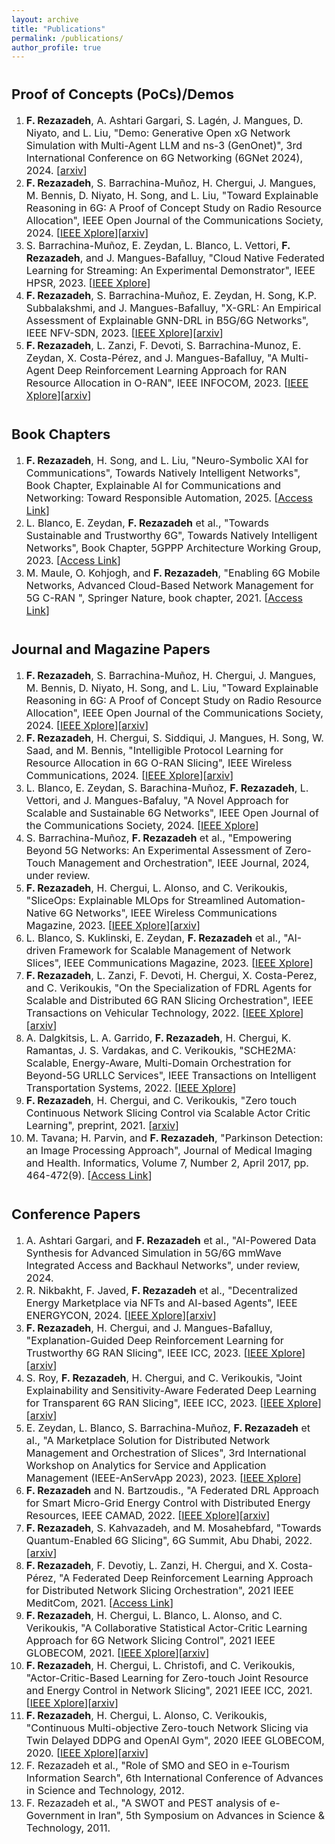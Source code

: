 ```yaml
---
layout: archive
title: "Publications"
permalink: /publications/
author_profile: true
---
```

<div style="margin-top: 35px;"></div>

<span style="font-size: 22px;">Proof of Concepts (PoCs)/Demos</span>
======
1. <span style="font-size: 16px;">**F. Rezazadeh**, A. Ashtari Gargari, S. Lagén, J. Mangues, D. Niyato, and L. Liu, "Demo: Generative Open xG Network Simulation with Multi-Agent LLM and ns-3 (GenOnet)", 3rd International Conference on 6G Networking (6GNet 2024), 2024. [[arxiv](https://arxiv.org/abs/2408.13781)]</span>
1. <span style="font-size: 16px;">**F. Rezazadeh**, S. Barrachina-Muñoz, H. Chergui, J. Mangues, M. Bennis, D. Niyato, H. Song, and L. Liu, "Toward Explainable Reasoning in 6G: A Proof of Concept Study on Radio Resource Allocation", IEEE Open Journal of the Communications Society, 2024. [[IEEE Xplore](https://ieeexplore.ieee.org/document/10689363)][[arxiv](https://arxiv.org/abs/2407.10186)]</span>
1. <span style="font-size: 16px;">S. Barrachina-Muñoz, E. Zeydan, L. Blanco, L. Vettori, **F. Rezazadeh**, and J. Mangues-Bafalluy, "Cloud Native Federated Learning for Streaming: An Experimental Demonstrator", IEEE HPSR, 2023. [[IEEE Xplore](https://ieeexplore.ieee.org/document/10147920)]</span>
1. <span style="font-size: 16px;">**F. Rezazadeh**, S. Barrachina-Muñoz, E. Zeydan, H. Song, K.P. Subbalakshmi, and J. Mangues-Bafalluy, "X-GRL: An Empirical Assessment of Explainable GNN-DRL in B5G/6G Networks", IEEE NFV-SDN, 2023. [[IEEE Xplore](https://ieeexplore.ieee.org/abstract/document/10329778/authors)][[arxiv](https://arxiv.org/abs/2311.08798)]</span>
1. <span style="font-size: 16px;">**F. Rezazadeh**, L. Zanzi, F. Devoti, S. Barrachina-Munoz, E. Zeydan, X. Costa-Pérez, and J. Mangues-Bafalluy, "A Multi-Agent Deep Reinforcement Learning Approach for RAN Resource Allocation in O-RAN", IEEE INFOCOM, 2023. [[IEEE Xplore](https://ieeexplore.ieee.org/document/10226154)][[arxiv](https://arxiv.org/abs/2307.02414)]</span>
<div style="margin-top: 35px;"></div>

<span style="font-size: 22px;">Book Chapters</span>
======
1. <span style="font-size: 16px;">**F. Rezazadeh**, H. Song, and L. Liu, "Neuro-Symbolic XAI for Communications", Towards Natively Intelligent Networks", Book Chapter, Explainable AI for Communications and Networking: Toward Responsible Automation, 2025. [[Access Link](https://books.google.es/books/about/Explainable_AI_for_Communications_and_Ne.html?id=2FLd0AEACAAJ&source=kp_author_description&redir_esc=y)]</span>
1. <span style="font-size: 16px;">L. Blanco, E. Zeydan, **F. Rezazadeh** et al., "Towards Sustainable and Trustworthy 6G", Towards Natively Intelligent Networks", Book Chapter, 5GPPP Architecture Working Group, 2023. [[Access Link](https://www.nowpublishers.com/article/BookDetails/9781638282389)]</span>
1. <span style="font-size: 16px;">M. Maule, O. Kohjogh, and **F. Rezazadeh**, "Enabling 6G Mobile Networks, Advanced Cloud-Based Network Management for 5G C-RAN ", Springer Nature, book chapter, 2021. [[Access Link](https://link.springer.com/book/10.1007/978-3-030-74648-3)]</span>
<div style="margin-top: 35px;"></div>

<span style="font-size: 22px;">Journal and Magazine Papers</span>
======
1. <span style="font-size: 16px;">**F. Rezazadeh**, S. Barrachina-Muñoz, H. Chergui, J. Mangues, M. Bennis, D. Niyato, H. Song, and L. Liu, "Toward Explainable Reasoning in 6G: A Proof of Concept Study on Radio Resource Allocation", IEEE Open Journal of the Communications Society, 2024. [[IEEE Xplore](https://ieeexplore.ieee.org/document/10689363)][[arxiv](https://arxiv.org/abs/2407.10186)]</span>
1. <span style="font-size: 16px;">**F. Rezazadeh**, H. Chergui, S. Siddiqui, J. Mangues, H. Song, W. Saad, and M. Bennis, "Intelligible Protocol Learning for Resource Allocation in 6G O-RAN Slicing", IEEE Wireless Communications, 2024. [[IEEE Xplore](https://ieeexplore.ieee.org/document/10702574)][[arxiv](https://arxiv.org/abs/2312.07362)]</span>
1. <span style="font-size: 16px;">L. Blanco, E. Zeydan, S. Barachina-Muñoz, **F. Rezazadeh**, L. Vettori, and J. Mangues-Bafaluy, "A Novel Approach for Scalable and Sustainable 6G Networks", IEEE Open Journal of the Communications Society, 2024. [[IEEE Xplore](https://ieeexplore.ieee.org/document/10457850)]</span>
1. <span style="font-size: 16px;">S. Barrachina-Muñoz, **F. Rezazadeh** et al., "Empowering Beyond 5G Networks: An Experimental Assessment of Zero-Touch Management and Orchestration", IEEE Journal, 2024, under review.</span>
1. <span style="font-size: 16px;">**F. Rezazadeh**, H. Chergui, L. Alonso, and C. Verikoukis, "SliceOps: Explainable MLOps for Streamlined Automation-Native 6G Networks", IEEE Wireless Communications Magazine, 2023. [[IEEE Xplore](https://ieeexplore.ieee.org/document/10475843?denied=)][[arxiv](https://arxiv.org/abs/2307.01658)]</span>
1. <span style="font-size: 16px;">L. Blanco, S. Kuklinski, E. Zeydan, **F. Rezazadeh** et al., "AI-driven Framework for Scalable Management of Network Slices", IEEE Communications Magazine, 2023. [[IEEE Xplore](https://ieeexplore.ieee.org/document/10328194)]</span>
1. <span style="font-size: 16px;">**F. Rezazadeh**, L. Zanzi, F. Devoti, H. Chergui, X. Costa-Perez, and C. Verikoukis, "On the Specialization of FDRL Agents for Scalable and Distributed 6G RAN Slicing Orchestration", IEEE Transactions on Vehicular Technology, 2022. [[IEEE Xplore](https://ieeexplore.ieee.org/document/9933014)][[arxiv](https://arxiv.org/abs/2211.03088)]</span>
1. <span style="font-size: 16px;">A. Dalgkitsis, L. A. Garrido, **F. Rezazadeh**, H. Chergui, K. Ramantas, J. S. Vardakas, and C. Verikoukis, "SCHE2MA: Scalable, Energy-Aware, Multi-Domain Orchestration for Beyond-5G URLLC Services", IEEE Transactions on Intelligent Transportation Systems, 2022. [[IEEE Xplore](https://ieeexplore.ieee.org/document/9875038)]</span>
1. <span style="font-size: 16px;">**F. Rezazadeh**, H. Chergui, and C. Verikoukis, "Zero touch Continuous Network Slicing Control via Scalable Actor Critic Learning", preprint, 2021. [[arxiv](https://arxiv.org/abs/2101.06654)]</span>
1. <span style="font-size: 16px;">M. Tavana; H. Parvin, and **F. Rezazadeh**, "Parkinson Detection: an Image Processing Approach", Journal of Medical Imaging and Health. Informatics, Volume 7, Number 2, April 2017, pp. 464-472(9). [[Access Link](https://www.ingentaconnect.com/contentone/asp/jmihi/2017/00000007/00000002/art00024?crawler=true&mimetype=application/pdf)]</span>
<div style="margin-top: 35px;"></div>

<span style="font-size: 22px;">Conference Papers</span>
======
1. <span style="font-size: 16px;">A. Ashtari Gargari, and **F. Rezazadeh** et al., "AI-Powered Data Synthesis for Advanced Simulation in 5G/6G mmWave Integrated Access and Backhaul Networks", under review, 2024.</span>
1. <span style="font-size: 16px;">R. Nikbakht, F. Javed, **F. Rezazadeh** et al., "Decentralized Energy Marketplace via NFTs and AI-based Agents", IEEE ENERGYCON, 2024. [[IEEE Xplore](https://ieeexplore.ieee.org/document/10488795)][[arxiv](https://arxiv.org/abs/2311.10406)]</span>
1. <span style="font-size: 16px;">**F. Rezazadeh**, H. Chergui, and J. Mangues-Bafalluy, "Explanation-Guided Deep Reinforcement Learning for Trustworthy 6G RAN Slicing", IEEE ICC, 2023. [[IEEE Xplore](https://ieeexplore.ieee.org/document/10283684)][[arxiv](https://arxiv.org/abs/2303.15000)]</span>
1. <span style="font-size: 16px;">S. Roy, **F. Rezazadeh**, H. Chergui, and C. Verikoukis, "Joint Explainability and Sensitivity-Aware Federated Deep Learning for Transparent 6G RAN Slicing", IEEE ICC, 2023. [[IEEE Xplore](https://ieeexplore.ieee.org/document/10279790)][[arxiv](https://arxiv.org/abs/2309.13325)]</span>
1. <span style="font-size: 16px;">E. Zeydan, L. Blanco, S. Barrachina-Muñoz, **F. Rezazadeh** et al., "A Marketplace Solution for Distributed Network Management and Orchestration of Slices", 3rd International Workshop on Analytics for Service and Application Management (IEEE-AnServApp 2023), 2023. [[IEEE Xplore](https://ieeexplore.ieee.org/document/10327832)]</span>
1. <span style="font-size: 16px;">**F. Rezazadeh** and N. Bartzoudis., "A Federated DRL Approach for Smart Micro-Grid Energy Control with Distributed Energy Resources, IEEE CAMAD, 2022. [[IEEE Xplore](https://ieeexplore.ieee.org/document/9966919)][[arxiv](https://arxiv.org/abs/2211.03430)]</span>
1. <span style="font-size: 16px;">**F. Rezazadeh**, S. Kahvazadeh, and M. Mosahebfard, "Towards Quantum-Enabled 6G Slicing", 6G Summit, Abu Dhabi, 2022. [[arxiv](https://arxiv.org/abs/2212.11755)]</span>
1. <span style="font-size: 16px;">**F. Rezazadeh**, F. Devotiy, L. Zanzi, H. Chergui, and X. Costa-Pérez, "A Federated Deep Reinforcement Learning Approach for Distributed Network Slicing Orchestration", 2021 IEEE MeditCom, 2021. [[Access Link](https://zenodo.org/records/6482484)]</span>
1. <span style="font-size: 16px;">**F. Rezazadeh**, H. Chergui, L. Blanco, L. Alonso, and C. Verikoukis, "A Collaborative Statistical Actor-Critic Learning Approach for 6G Network Slicing Control", 2021 IEEE GLOBECOM, 2021. [[IEEE Xplore](https://ieeexplore.ieee.org/document/9685218)][[arxiv](https://arxiv.org/abs/2201.08990)]</span>
1. <span style="font-size: 16px;">**F. Rezazadeh**, H. Chergui, L. Christofi, and C. Verikoukis, "Actor-Critic-Based Learning for Zero-touch Joint Resource and Energy Control in Network Slicing", 2021 IEEE ICC, 2021. [[IEEE Xplore](https://ieeexplore.ieee.org/document/9500265)][[arxiv](https://arxiv.org/abs/2201.08985)]</span>
1. <span style="font-size: 16px;">**F. Rezazadeh**, H. Chergui, L. Alonso, C. Verikoukis, "Continuous Multi-objective Zero-touch Network Slicing via Twin Delayed DDPG and OpenAI Gym", 2020 IEEE GLOBECOM, 2020. [[IEEE Xplore](https://ieeexplore.ieee.org/document/9322237)][[arxiv](https://arxiv.org/abs/2101.06617)]</span>
1. <span style="font-size: 16px;">F. Rezazadeh et al., "Role of SMO and SEO in e-Tourism Information Search", 6th International Conference of Advances in Science and Technology, 2012.<span>
1. <span style="font-size: 16px;">F. Rezazadeh et al., "A SWOT and PEST analysis of e-Government in Iran", 5th Symposium on Advances in Science & Technology, 2011.<span>